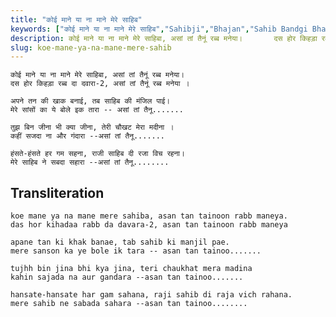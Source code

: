 ```yaml
---
title: "कोई माने या ना माने मेरे साहिब"
keywords: ["कोई माने या ना माने मेरे साहिब","Sahibji","Bhajan","Sahib Bandgi Bhajan","Sant Kabir Bhajan","bhajan lyrics","साहिब बंदगी भजन","भजन"]
description: कोई माने या ना माने मेरे साहिबा, असां तां तैनूं रब्ब मनेया।       दस होर किहड़ा रब्ब दा दवारा-2, असां तां तैनूं रब्ब मनेया ।          अपने तन की खाक
slug: koe-mane-ya-na-mane-mere-sahib
---
```


    
    कोई माने या ना माने मेरे साहिबा, असां तां तैनूं रब्ब मनेया।  
    दस होर किहड़ा रब्ब दा दवारा-2, असां तां तैनूं रब्ब मनेया ।  
  
    अपने तन की खाक बनाई, तब साहिब की मंजिल पाई।  
    मेरे सांसों का ये बोले इक तारा -- असां तां तैनू.......  
  
    तुझ बिन जीना भी क्या जीना, तेरी चौखट मेरा मदीना ।  
    कहीं सजदा ना और गंदारा --असां तां तैनू.......  
  
    हंसते-हंसते हर गम सहना, राजी साहिब दी रजा विच रहना।  
    मेरे साहिब ने सबदा सहारा --असां तां तैनू........  


## Transliteration
    
    koe mane ya na mane mere sahiba, asan tan tainoon rabb maneya.  
    das hor kihadaa rabb da davara-2, asan tan tainoon rabb maneya  
  
    apane tan ki khak banae, tab sahib ki manjil pae.  
    mere sanson ka ye bole ik tara -- asan tan tainoo.......  
  
    tujhh bin jina bhi kya jina, teri chaukhat mera madina  
    kahin sajada na aur gandara --asan tan tainoo.......  
  
    hansate-hansate har gam sahana, raji sahib di raja vich rahana.  
    mere sahib ne sabada sahara --asan tan tainoo........  

  